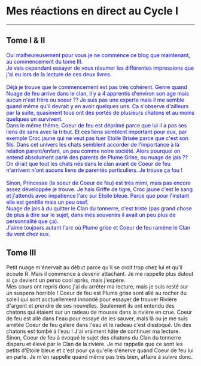 # Mes réactions en direct au Cycle I

------

## Tome I & II
<p style="color:blue;">Oui malheureusement pour vous je ne commence ce blog que maintenant, au commencement du tome III.<br>
Je vais cependant essayer de vous résumer les différentes impressions que j'ai eu lors de la lecture de ces deux livres.<br>
<br>
Déjà je trouve que le commencement est pas très cohérent. Genre quand Nuage de feu arrive dans le clan, il y a 4 apprentis d'environ son age mais aucun n'est frère ou soeur ?? Je suis pas une experte mais il me semble quand même qu'il devrait y en avoir quelques uns. Ca s'observe d'ailleurs par la suite, quasiment tous ont des portés de plusieurs chatons et au moins quelques un survivent.<br>
Dans le même thème, Coeur de feu est déprimé parce que lui il a pas ses liens de sans avec la tribut. Et ces liens semblent important pour eux, par exemple Croc jaune qui ne veut pas tuer Etoile Brisée parce que c'est son fils. Dans cet univers les chats semblent accorder de l'importance à la relation parent/enfant, un peu comme notre société. Alors pourquoi on entend absolument parlé des parents de Plume Grise, ou nuage de jais ?? On dirait que tout les chats nés dans le clan avant de Coeur de feu n'arrivent n'ont aucuns liens de parentés particuliers. Je trouve ça fou !<br>
<br>
Sinon, Princesse (la soeur de Coeur de feu) est très mimi, mais pas encore assez développée je trouve. Je hais Griffe de tigre, Croc jaune c'est le sang et j'attends avec impatience l'arc sur Etoile bleue. Parce que pour l'instant elle est gentille mais un peu osef.<br>
Nuage de jais à du quitter le Clan du tonnerre, c'est triste (pas grand chose de plus à dire sur le sujet, dans mes souvenirs il avait un peu plus de personnalité que ça). <br> 
J'aime toujours autant l'arc où Plume grise et Coeur de feu ramène le Clan du vent chez eux.

## Tome III
Petit nuage m'énervait au début parce qu'il se croit trop chez lui et qu'il écoute R. Mais il commence à devenir attachant. Je me rappelle plus dutout si ça devient un perso cool après, mais j'espère.<br>
Mes cours ont repris donc j'ai du arrêter ma lecture, mais je suis resté sur un suspens horrible ! Coeur de feu est Plume grise sont allé au rocher du soleil qui sont acctuellement innondé pour essayer de trouver Rivière d'argent et prendre de ses nouvelles. Seulement ils ont entendu des chatons qui étaient sur un radeau de mousse dans la rivière en crue. Coeur de feu est allé dans l'eau pour essayé de les sauver, mais là ou je me suis arrétée Coeur de feu galère dans l'eau et le radeau c'est dissloqué. Un des chatons est tombé à l'eau ! J'ai vraiment hâte de continuer ma lecture.<br>
Sinon, Coeur de feu à évoqué le sujet des chatons du Clan du tonnerre disparu et élevé par le Clan de la rivière. Je me rappelle que ce sont les petits d'Etoile bleue et c'est pour ça qu'elle s'énerve quand Coeur de feu lui en parle. Je m'en rappelle quand même pas très bien, affaire à suivre donc.<br>
